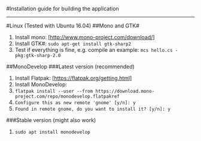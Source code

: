 #Installation guide for building the application
***

#Linux (Tested with Ubuntu 16.04)
##Mono and GTK#
1. Install mono: [http://www.mono-project.com/download/]
2. Install GTK#: `sudo apt-get install gtk-sharp2`
3. Test if everything is fine, e.g. compile an example: `mcs hello.cs -pkg:gtk-sharp-2.0`

##MonoDevelop
###Latest version (recommended)
1. Install Flatpak: [https://flatpak.org/getting.html]
2. Install MonoDevelop:
 1. `flatpak install --user --from https://download.mono-project.com/repo/monodevelop.flatpakref`
 2. `Configure this as new remote 'gnome' [y/n]: y`
 3. `Found in remote gnome, do you want to install it? [y/n]: y`

###Stable version (might also work)
1. `sudo apt install monodevelop`
